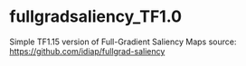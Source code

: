 # fullgradsaliency_TF1.0
Simple TF1.15 version of Full-Gradient Saliency Maps   source: https://github.com/idiap/fullgrad-saliency
